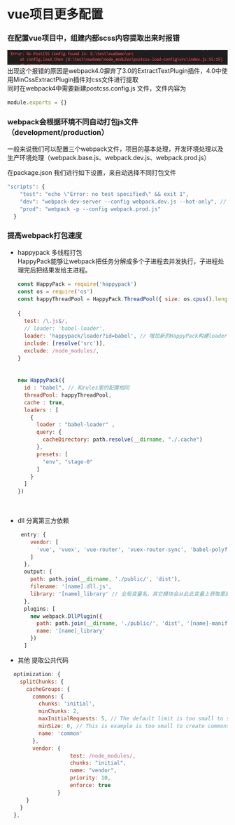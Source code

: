 # vue项目更多配置

### 在配置vue项目中，组建内部scss内容提取出来时报错
![error](/img/error.jpg)    
出现这个报错的原因是webpack4.0摒弃了3.0的ExtractTextPlugin插件，4.0中使用MinCssExtractPlugin插件对css文件进行提取   
同时在webpack4中需要新建postcss.config.js 文件，文件内容为
```js
module.exports = {}
```

### webpack会根据环境不同自动打包js文件（development/production）
一般来说我们可以配置三个webpack文件，项目的基本处理，开发环境处理以及生产环境处理（webpack.base.js、webpack.dev.js、webpack.prod.js）

在package.json 我们进行如下设置，来自动选择不同打包文件
```js
"scripts": {
    "test": "echo \"Error: no test specified\" && exit 1",
    "dev": "webpack-dev-server --config webpack.dev.js --hot-only", // 指定webpack-werver 以及热更新
    "prod": "webpack -p --config webpack.prod.js"
  }
```

### 提高webpack打包速度
- happypack  多线程打包   
  HappyPack能够让webpack把任务分解成多个子进程去并发执行，子进程处理完后把结果发给主进程。
  ```js
  const HappyPack = require('happypack')
  const os = require('os')
  const happyThreadPool = HappyPack.ThreadPool({ size: os.cpus().length })

  {
    test: /\.js$/,
    // loader: 'babel-loader',
    loader: 'happypack/loader?id=babel', // 增加新的HappyPack构建loader
    include: [resolve('src')],
    exclude: /node_modules/,
  }


  new HappyPack({
    id : "babel", // 和rules里的配置相同
    threadPool: happyThreadPool,
    cache : true,
    loaders : [
      {
        loader : "babel-loader" ,
        query: {
          cacheDirectory: path.resolve(__dirname, "./.cache")
        },
        presets: [
          "env", "stage-0"
        ]
      }
    ]
  })

 
  
  ```
- dll  分离第三方依赖   
  ```js
   entry: {
      vendor: [
        'vue', 'vuex', 'vue-router', 'vuex-router-sync', 'babel-polyfill', '...'
      ]
    },
    output: {
      path: path.join(__dirname, './public/', 'dist'),
      filename: '[name].dll.js',
      library: '[name]_library' // 全局变量名，其它模块会从此此变量上获取里面的模块
    },
    plugins: [
      new webpack.DllPlugin({
        path: path.join(__dirname, './public/', 'dist', '[name]-manifest.json'),
        name: '[name]_library'
      })
    ]
  ```
- 其他  提取公共代码
```js
  optimization: {
    splitChunks: {
      cacheGroups: {
        commons: {
          chunks: 'initial',
          minChunks: 2,
          maxInitialRequests: 5, // The default limit is too small to showcase the effect
          minSize: 0, // This is example is too small to create commons chunks
          name: 'common'
        },
        vendor: {
					test: /node_modules/,
					chunks: "initial",
					name: "vendor",
					priority: 10,
					enforce: true
				}
      }
    }
  },
```